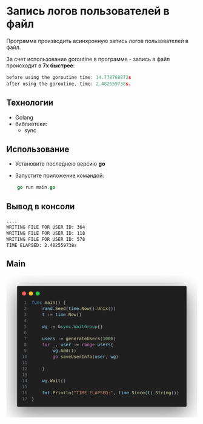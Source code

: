 # Запись логов пользователей в файл
Программа производить асинхронную запись логов пользователей в файл.

За счет использование goroutine в программе - запись в файл происходит в **7х быстрее**:
```go
before using the goroutine time: 14.778768872s
after using the goroutine, time: 2.482559738s.
```


## Технологии 

- Golang
- библиотеки: 
    - sync



## Использование 
- Установите последнею версию **go**

- Запустите приложение  командой:

```go
    go run main.go
```

## Вывод в консоли
```
....
WRITING FILE FOR USER ID: 364
WRITING FILE FOR USER ID: 118
WRITING FILE FOR USER ID: 578
TIME ELAPSED: 2.482559738s
```

## Main 
![Текст описания](img/code.png)
